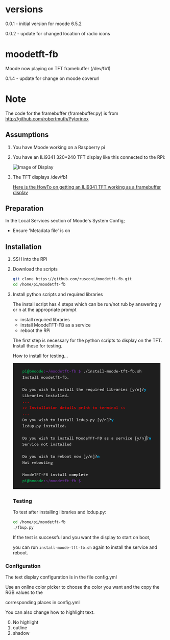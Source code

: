 # versions
0.0.1 - initial version for moode 6.5.2

0.0.2 - update for changed location of radio icons
# moodetft-fb
Moode now playing on TFT framebuffer (/dev/fb1)

0.1.4 - update for change on moode coverurl

# Note

The code for the framebuffer (framebuffer.py) is from http://github.com/robertmuth/Pytorinox

## Assumptions ##

1. You have Moode working on a Raspberry pi

2. You have an ILI9341 320*240 TFT display like this connected to the RPi:

    ![Image of Display](https://github.com/rusconi/Raspberry-Pi-TFT-FB1-HowTo/blob/master/images/screen.png)

3. The TFT displays /dev/fb1

    [Here is the HowTo on getting an ILI9341 TFT working as a framebuffer display](https://github.com/rusconi/Raspberry-Pi-TFT-FB1-HowTo)

## Preparation ##

In the Local Services section of Moode's System Config;

* Ensure 'Metadata file' is on


## Installation ##

1. SSH into the RPi

2. Download the scripts

    ```bash
    git clone https://github.com/rusconi/moodetft-fb.git
    cd /home/pi/moodetft-fb
    ```



3. Install python scripts and required libraries

    The install script has 4 steps which can be run/not rub by answering y or n at the appropriate prompt
    - install required libraries
    - install MoodeTFT-FB as a service
    - reboot the RPi

    The first step is necessary for the python scripts to display on the TFT. Install these for testing.

    How to install for testing...

    ![Image of Terminal](images/inst-term.png)

    ### Testing ###

    To test after installing libraries and lcdup.py:

    ```bash
    cd /home/pi/moodetft-fb
    ./fbup.py
    ```

    If the test is successful and you want the display to start on boot,
    
    you can run `install-moode-tft-fb.sh` again to install the service and reboot.

 ### Configuration ###

 The text display configuration is in the file config.yml

 Use an online color picker to choose the color you want and the copy the RGB values to the 

 corresponding places in config.yml

 You can also change how to highlight text.
 
 0. No highlight
 1. outline
 2. shadow

 
